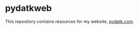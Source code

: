 # pydatkweb

This repository contains resources for my website, [pydatk.com](https://www.pydatk.com).